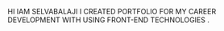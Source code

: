 HI IAM SELVABALAJI I CREATED PORTFOLIO FOR MY CAREER DEVELOPMENT WITH USING FRONT-END TECHNOLOGIES .
